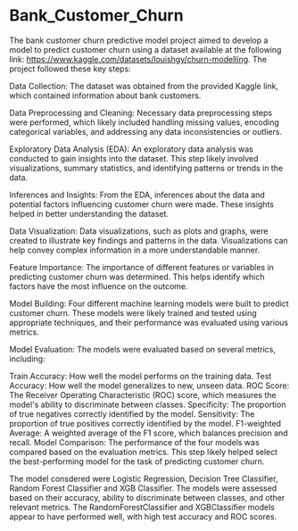 # Bank_Customer_Churn

The bank customer churn predictive model project aimed to develop a model to predict customer churn using a dataset available at the following link: https://www.kaggle.com/datasets/louishgy/churn-modelling. The project followed these key steps:

Data Collection: The dataset was obtained from the provided Kaggle link, which contained information about bank customers.

Data Preprocessing and Cleaning: Necessary data preprocessing steps were performed, which likely included handling missing values, encoding categorical variables, and addressing any data inconsistencies or outliers.

Exploratory Data Analysis (EDA): An exploratory data analysis was conducted to gain insights into the dataset. This step likely involved visualizations, summary statistics, and identifying patterns or trends in the data.

Inferences and Insights: From the EDA, inferences about the data and potential factors influencing customer churn were made. These insights helped in better understanding the dataset.

Data Visualization: Data visualizations, such as plots and graphs, were created to illustrate key findings and patterns in the data. Visualizations can help convey complex information in a more understandable manner.

Feature Importance: The importance of different features or variables in predicting customer churn was determined. This helps identify which factors have the most influence on the outcome.

Model Building: Four different machine learning models were built to predict customer churn. These models were likely trained and tested using appropriate techniques, and their performance was evaluated using various metrics.

Model Evaluation: The models were evaluated based on several metrics, including:

Train Accuracy: How well the model performs on the training data.
Test Accuracy: How well the model generalizes to new, unseen data.
ROC Score: The Receiver Operating Characteristic (ROC) score, which measures the model's ability to discriminate between classes.
Specificity: The proportion of true negatives correctly identified by the model.
Sensitivity: The proportion of true positives correctly identified by the model.
F1-weighted Average: A weighted average of the F1 score, which balances precision and recall.
Model Comparison: The performance of the four models was compared based on the evaluation metrics. This step likely helped select the best-performing model for the task of predicting customer churn.

The model consdered were Logistic Regression, Decision Tree Classifier, Random Forest Classifier and XGB Classifier. The models were assessed based on their accuracy, ability to discriminate between classes, and other relevant metrics. The RandomForestClassifier and XGBClassifier models appear to have performed well, with high test accuracy and ROC scores.

